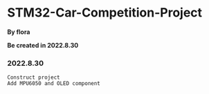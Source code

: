 # STM32-Car-Competition-Project



**By flora**

**Be created in 2022.8.30**

### 2022.8.30
    Construct project
    Add MPU6050 and OLED component
